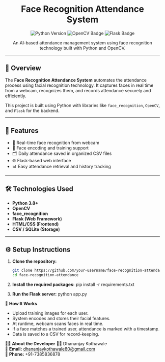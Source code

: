 <h1 align="center">Face Recognition Attendance System</h1>

<p align="center">
  <img src="https://img.shields.io/badge/Python-3.8+-blue.svg" alt="Python Version">
  <img src="https://img.shields.io/badge/OpenCV-Face_Recognition-green.svg" alt="OpenCV Badge">
  <img src="https://img.shields.io/badge/Flask-Backend-lightblue.svg" alt="Flask Badge">
</p>

<p align="center">An AI-based attendance management system using face recognition technology built with Python and OpenCV.</p>

---

## 📌 Overview

The **Face Recognition Attendance System** automates the attendance process using facial recognition technology. It captures faces in real time from a webcam, recognizes them, and records attendance securely and efficiently.

This project is built using Python with libraries like `face_recognition`, `OpenCV`, and `Flask` for the backend.

---

## 🚀 Features

- 🎯 Real-time face recognition from webcam
- 🧠 Face encoding and training support
- 🗂️ Daily attendance saved in organized CSV files
- 🌐 Flask-based web interface
- 📊 Easy attendance retrieval and history tracking

---

## 🛠️ Technologies Used

- **Python 3.8+**
- **OpenCV**
- **face_recognition**
- **Flask (Web Framework)**
- **HTML/CSS (Frontend)**
- **CSV / SQLite (Storage)**

---

## ⚙️ Setup Instructions

1. **Clone the repository:**
   ```bash
   git clone https://github.com/your-username/face-recognition-attendance.git
   cd face-recognition-attendance

2. **Install the required packages:**
   pip install -r requirements.txt

3. **Run the Flask server:**
   python app.py

🧠 **How It Works**
- Upload training images for each user.
- System encodes and stores their facial features.
- At runtime, webcam scans faces in real time.
- If a face matches a trained user, attendance is marked with a timestamp.
- Data is saved to a CSV for record-keeping.

🙋‍♂️ **About the Developer**
👨‍💻 Dhananjay Kothawale <br>
📧 **Email:** dhananjaykothawale80@gmail.com  <br>
📱 **Phone:** +91-7385836878 
